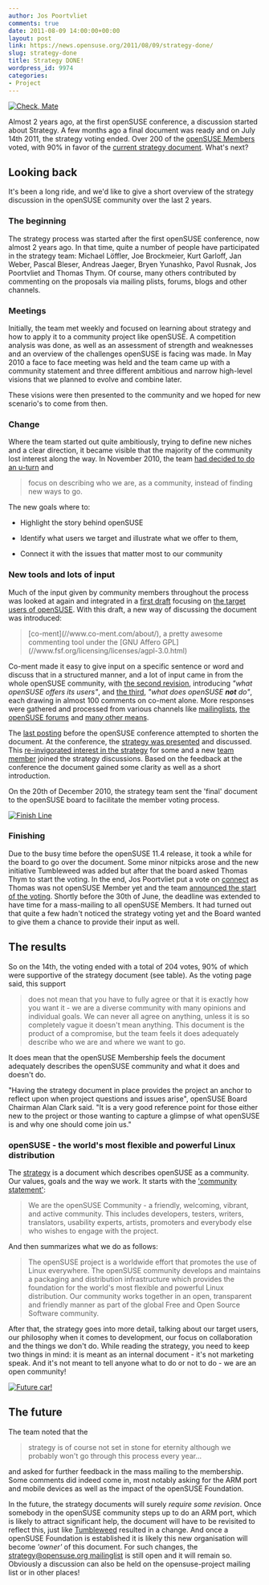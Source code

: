 ```yaml
---
author: Jos Poortvliet
comments: true
date: 2011-08-09 14:00:00+00:00
layout: post
link: https://news.opensuse.org/2011/08/09/strategy-done/
slug: strategy-done
title: Strategy DONE!
wordpress_id: 9974
categories:
- Project
---
```


[![Check, Mate](//farm5.static.flickr.com/4004/4356906718_7165a0b695_m.jpg)](//www.flickr.com/photos/photo-addict/4356906718/)

Almost 2 years ago, at the first openSUSE conference, a discussion started about Strategy. A few months ago a final document was ready and on July 14th 2011, the strategy voting ended. Over 200 of the [openSUSE Members](//en.opensuse.org/openSUSE:Members) voted, with 90% in favor of the [current strategy document](//en.opensuse.org/openSUSE:Strategy). What's next?
<!-- more -->


## Looking back


It's been a long ride, and we'd like to give a short overview of the strategy discussion in the openSUSE community over the last 2 years.


### The beginning


The strategy process was started after the first openSUSE conference, now almost 2 years ago. In that time, quite a number of people have participated in the strategy team: Michael Löffler, Joe Brockmeier, Kurt Garloff, Jan Weber, Pascal Bleser, Andreas Jaeger, Bryen Yunashko, Pavol Rusnak, Jos Poortvliet and Thomas Thym. Of course, many others contributed by commenting on the proposals via mailing plists, forums, blogs and other channels.


### Meetings


Initially, the team met weekly and focused on learning about strategy and how to apply it to a community project like openSUSE. A competition analysis was done, as well as an assessment of strength and weaknesses and an overview of the challenges openSUSE is facing was made. In May 2010 a face to face meeting was held and the team came up with a community statement and three different ambitious and narrow high-level visions that we planned to evolve and combine later.

These visions were then presented to the community and we hoped for new scenario's to come from then.


### Change


Where the team started out quite ambitiously, trying to define new niches and a clear direction, it became visible that the majority of the community lost interest along the way. In November 2010, the team [had decided to do an u-turn](//news.opensuse.org/2010/09/03/strategy-sucks/) and


<blockquote>focus on describing who we are, as a community, instead of finding new ways to go.</blockquote>


The new goals where to:



	
  * Highlight the story behind openSUSE

	
  * Identify what users we target and illustrate what we offer to them,

	
  * Connect it with the issues that matter most to our community




### New tools and lots of input


Much of the input given by community members throughout the process was looked at again and integrated in a [first draft](//news.opensuse.org/2010/09/16/opensuse_finding_target/) focusing on [the target users of openSUSE](https://lite.co-ment.com/text/lNPCgzeGHdV/view/). With this draft, a new way of discussing the document was introduced:


<blockquote>[co-ment](//www.co-ment.com/about/), a pretty awesome commenting tool under the [GNU Affero GPL](//www.fsf.org/licensing/licenses/agpl-3.0.html)</blockquote>


Co-ment made it easy to give input on a specific sentence or word and discuss that in a structured manner, and a lot of input came in from the whole openSUSE community, with [the second revision](//news.opensuse.org/2010/09/27/opensuse-target-aquired/), introducing _"what openSUSE offers its users"_, and [the third](//news.opensuse.org/2010/10/07/opensuse-strategy-the-third-and-fourth-part-of-the-trilogy/), _"what does openSUSE **not** do"_, each drawing in almost 100 comments on co-ment alone. More responses were gathered and processed from various channels like [mailinglists](//list.opensuse.org), [the openSUSE forums](//forums.opensuse.org) and [many other means](//omgsuse.com/content/bertel-beat-thoughts-strategy).

The [last posting](//news.opensuse.org/2010/10/15/finalizing-who-we-are/) before the openSUSE conference attempted to shorten the document. At the conference, the [strategy was presented](//lwn.net/Articles/412025/) and discussed. This [re-invigorated interest in the strategy](//michal.hrusecky.net/2010/11/opensuse-conference-2010/) for some and a new [team member](//ungethym.blogspot.com/2010/10/opensuse-conference-2010-is-over.html) joined the strategy discussions. Based on the feedback at the conference the document gained some clarity as well as a short introduction.

On the 20th of December 2010, the strategy team sent the 'final' document to the openSUSE board to facilitate the member voting process.

[![Finish Line](//farm3.static.flickr.com/2798/4450623309_5a01157463_m.jpg)](//www.flickr.com/photos/jayneandd/4450623309/)


### Finishing


Due to the busy time before the openSUSE 11.4 release, it took a while for the board to go over the document. Some minor nitpicks arose and the new initiative Tumbleweed was added but after that the board asked Thomas Thym to start the voting. In the end, Jos Poortvliet put a vote on [connect](//connect.opensuse.org) as Thomas was not openSUSE Member yet and the team [announced the start of the voting](//news.opensuse.org/2011/06/07/time-to-vote-on-the-opensuse-strategy/). Shortly before the 30th of June, the deadline was extended to have time for a mass-mailing to all openSUSE Members. It had turned out that quite a few hadn't noticed the strategy voting yet and the Board wanted to give them a chance to provide their input as well.


## The results


So on the 14th, the voting ended with a total of 204 votes, 90% of which were supportive of the strategy document (see table). As the voting page said, this support


<blockquote>does not mean that you have to fully agree or that it is exactly how you want it - we are a diverse community with many opinions and individual goals. We can never all agree on anything, unless it is so completely vague it doesn't mean anything. This document is the product of a compromise, but the team feels it does adequately describe who we are and where we want to go.</blockquote>


It does mean that the openSUSE Membership feels the document adequately describes the openSUSE community and what it does and doesn't do.

"Having the strategy document in place provides the project an anchor to reflect upon when project questions and issues arise", openSUSE Board Chairman Alan Clark said.  "It is a very good reference point for those either new to the project or those wanting to capture a glimpse of what openSUSE is and why one should come join us."


### openSUSE - the world's most flexible and powerful Linux distribution


The [strategy](//en.opensuse.org/openSUSE:Strategy) is a document which describes openSUSE as a community. Our values, goals and the way we work. It starts with the ['community statement'](//en.opensuse.org/openSUSE:Strategy_Community_Statement):


<blockquote>We are the openSUSE Community - a friendly, welcoming, vibrant, and active community. This includes developers, testers, writers, translators, usability experts, artists, promoters and everybody else who wishes to engage with the project.</blockquote>


And then summarizes what we do as follows:


<blockquote>The openSUSE project is a worldwide effort that promotes the use of Linux everywhere. The openSUSE community develops and maintains a packaging and distribution infrastructure which provides the foundation for the world's most flexible and powerful Linux distribution. Our community works together in an open, transparent and friendly manner as part of the global Free and Open Source Software community.</blockquote>


After that, the strategy goes into more detail, talking about our target users, our philosophy when it comes to development, our focus on collaboration and the things we don't do. While reading the strategy, you need to keep two things in mind: it is meant as an internal document - it's not marketing speak. And it's not meant to tell anyone what to do or not to do - we are an open community!

[![Future car!](//farm6.static.flickr.com/5285/5322589880_875e23b4f7.jpg)](//www.flickr.com/photos/little_black_cherry/5322589880/)


## The future


The team noted that the


<blockquote>strategy is of course not set in stone for eternity although we probably won't go through this process every year...</blockquote>


and asked for further feedback in the mass mailing to the membership. Some comments did indeed come in, most notably asking for the ARM port and mobile devices as well as the impact of the openSUSE Foundation.

In the future, the strategy documents will surely _require some revision_. Once somebody in the openSUSE community steps up to do an ARM port, which is likely to attract significant help, the document will have to be revisited to reflect this, just like [Tumbleweed](//en.opensuse.org/openSUSE:Tumbleweed) resulted in a change. And once a openSUSE Foundation is established it is likely this new organisation will become _'owner'_ of this document. For such changes, the [strategy@opensuse.org mailinglist](mailto:strategy@opensuse.org) is still open and it will remain so. Obviously a discussion can also be held on the opensuse-project mailing list or in other places!
